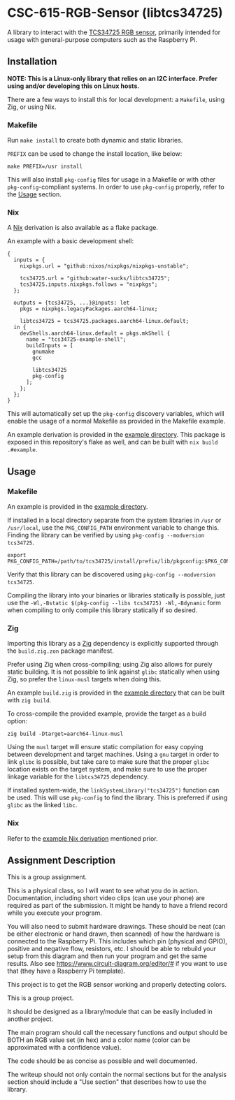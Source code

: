 # CSC-615-RGB-Sensor (libtcs34725)

A library to interact with the
[TCS34725 RGB sensor](https://www.adafruit.com/product/1334), primarily intended
for usage with general-purpose computers such as the Raspberry Pi.

## Installation

**NOTE: This is a Linux-only library that relies on an I2C interface. Prefer
using and/or developing this on Linux hosts.**

There are a few ways to install this for local development: a `Makefile`, using
Zig, or using Nix.

### Makefile

Run `make install` to create both dynamic and static libraries.

`PREFIX` can be used to change the install location, like below:

```
make PREFIX=/usr install
```

This will also install `pkg-config` files for usage in a Makefile or with other
`pkg-config`-compliant systems. In order to use `pkg-config` properly, refer to
the [Usage](#Usage) section.

### Nix

A [Nix](https://nixos.org) derivation is also available as a flake package.

An example with a basic development shell:

```
{
  inputs = {
    nixpkgs.url = "github:nixos/nixpkgs/nixpkgs-unstable";

    tcs34725.url = "github:water-sucks/libtcs34725";
    tcs34725.inputs.nixpkgs.follows = "nixpkgs";
  };

  outputs = {tcs34725, ...}@inputs: let
    pkgs = nixpkgs.legacyPackages.aarch64-linux;

    libtcs34725 = tcs34725.packages.aarch64-linux.default;
  in {
    devShells.aarch64-linux.default = pkgs.mkShell {
      name = "tcs34725-example-shell";
      buildInputs = [
        gnumake
        gcc

        libtcs34725
        pkg-config
      ];
    };
  };
}
```

This will automatically set up the `pkg-config` discovery variables, which will
enable the usage of a normal Makefile as provided in the Makefile example.

An example derivation is provided in the
[example directory](./example/package.nix). This package is exposed in this
repository's flake as well, and can be built with `nix build .#example`.

## Usage

### Makefile

An example is provided in the [example directory](./example/Makefile).

If installed in a local directory separate from the system libraries in `/usr`
or `/usr/local`, use the `PKG_CONFIG_PATH` environment variable to change this.
Finding the library can be verified by using `pkg-config --modversion tcs34725`.

```
export PKG_CONFIG_PATH=/path/to/tcs34725/install/prefix/lib/pkgconfig:$PKG_CONFIG_PATH
```

Verify that this library can be discovered using
`pkg-config --modversion tcs34725`.

Compiling the library into your binaries or libraries statically is possible,
just use the `-Wl,-Bstatic $(pkg-config --libs tcs34725) -Wl,-Bdynamic` form
when compiling to only compile this library statically if so desired.

### Zig

Importing this library as a [Zig](https://ziglang.org) dependency is explicitly
supported through the `build.zig.zon` package manifest.

Prefer using Zig when cross-compiling; using Zig also allows for purely static
building. It is not possible to link against `glibc` statically when using Zig,
so prefer the `linux-musl` targets when doing this.

An example `build.zig` is provided in the
[example directory](./example/build.zig) that can be built with `zig build`.

To cross-compile the provided example, provide the target as a build option:

```
zig build -Dtarget=aarch64-linux-musl
```

Using the `musl` target will ensure static compilation for easy copying between
development and target machines. Using a `gnu` target in order to link `glibc`
is possible, but take care to make sure that the proper `glibc` location exists
on the target system, and make sure to use the proper linkage variable for the
`libtcs34725` dependency.

If installed system-wide, the `linkSystemLibrary("tcs34725")` function can be
used. This will use `pkg-config` to find the library. This is preferred if using
`glibc` as the linked `libc`.

### Nix

Refer to the [example Nix derivation](./examples/package.nix) mentioned prior.

## Assignment Description

This is a group assignment.

This is a physical class, so I will want to see what you do in action.
Documentation, including short video clips (can use your phone) are required as
part of the submission. It might be handy to have a friend record while you
execute your program.

You will also need to submit hardware drawings. These should be neat (can be
either electronic or hand drawn, then scanned) of how the hardware is connected
to the Raspberry Pi. This includes which pin (physical and GPIO), positive and
negative flow, resistors, etc. I should be able to rebuild your setup from this
diagram and then run your program and get the same results. Also see
https://www.circuit-diagram.org/editor/# if you want to use that (they have a
Raspberry Pi template).

This project is to get the RGB sensor working and properly detecting colors.

This is a group project.

It should be designed as a library/module that can be easily included in another
project.

The main program should call the necessary functions and output should be BOTH
an RGB value set (in hex) and a color name (color can be approximated with a
confidence value).

The code should be as concise as possible and well documented.

The writeup should not only contain the normal sections but for the analysis
section should include a "Use section" that describes how to use the library.
